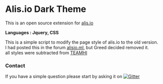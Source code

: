 # Alis.io Dark Theme
This is an open source extension for [alis.io](http://alis.io/)<br/>

**Languages : Jquery, CSS**

This is a simple script to modify the page style of alis.io to the old version.<br/>
I had posted this in the forum [alisio.ml](http://aforum.tk/), but Greed decided removed it.<br/>
all styles were subtracted from [TEAMHI](http://teamhi.net/)
 
### Contact

If you have a simple question please start by asking it on [![Gitter](https://badges.gitter.im/Join%20Chat.svg)](https://gitter.im/miyakedev/alis.io-dark-theme)
